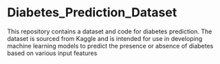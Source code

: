 # Diabetes_Prediction_Dataset
This repository contains a dataset and code for diabetes prediction. The dataset is sourced from Kaggle and is intended for use in developing machine learning models to predict the presence or absence of diabetes based on various input features

